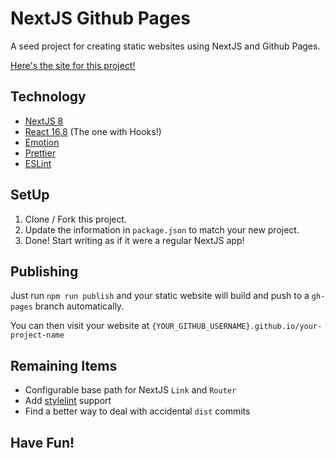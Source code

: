 # NextJS Github Pages

A seed project for creating static websites using NextJS and Github Pages.

[Here's the site for this project!](https://pd-smith.github.io/nextjs-github-pages/)
## Technology

* [NextJS 8](https://nextjs.org/)
* [React 16.8](https://reactjs.org/) (The one with Hooks!)
* [Emotion](https://emotion.sh/docs/introduction)
* [Prettier](https://prettier.io/)
* [ESLint](https://eslint.org/)

## SetUp

1. Clone / Fork this project.
2. Update the information in `package.json` to match your new project.
3. Done! Start writing as if it were a regular NextJS app!

## Publishing

Just run `npm run publish` and your static website will build and push to a `gh-pages` branch automatically.

You can then visit your website at `{YOUR_GITHUB_USERNAME}.github.io/your-project-name`

## Remaining Items

* Configurable base path for NextJS `Link` and `Router`
* Add [stylelint](https://stylelint.io/) support
* Find a better way to deal with accidental `dist` commits

## Have Fun!
